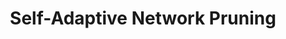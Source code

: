 ---
title: "Self-Adaptive Network Pruning"
image: /assets/images/papers/network-pruning-thumbnail.jpg
conference: ICONIP
highlight: Best Student Paper Finalist
time: 2019.12
authors:
  - Jinting Chen
  - Zhaocheng Zhu
  - Cheng Li
  - Yuming Zhao
links:
  - title: Paper
    link: https://arxiv.org/pdf/1910.08906.pdf
tags:
  - computer vision
---